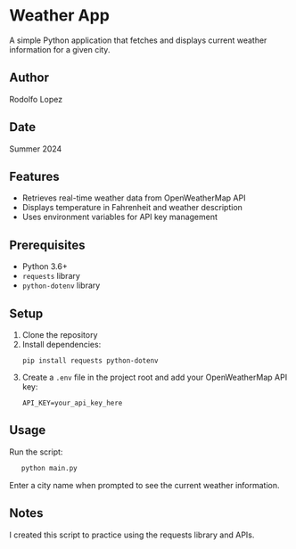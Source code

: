 # Weather App

A simple Python application that fetches and displays current weather information for a given city.

## Author

Rodolfo Lopez

## Date

Summer 2024

## Features

- Retrieves real-time weather data from OpenWeatherMap API
- Displays temperature in Fahrenheit and weather description
- Uses environment variables for API key management

## Prerequisites

- Python 3.6+
- `requests` library
- `python-dotenv` library

## Setup

1. Clone the repository
2. Install dependencies:
   ```
   pip install requests python-dotenv
   ```
3. Create a `.env` file in the project root and add your OpenWeatherMap API key:
   ```
   API_KEY=your_api_key_here
   ```

## Usage

Run the script:

```python
   python main.py
```

Enter a city name when prompted to see the current weather information.

## Notes

I created this script to practice using the requests library and APIs.
